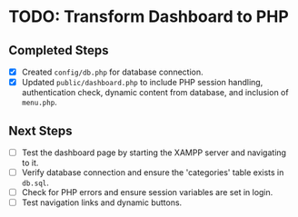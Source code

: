 # TODO: Transform Dashboard to PHP

## Completed Steps
- [x] Created `config/db.php` for database connection.
- [x] Updated `public/dashboard.php` to include PHP session handling, authentication check, dynamic content from database, and inclusion of `menu.php`.

## Next Steps
- [ ] Test the dashboard page by starting the XAMPP server and navigating to it.
- [ ] Verify database connection and ensure the 'categories' table exists in `db.sql`.
- [ ] Check for PHP errors and ensure session variables are set in login.
- [ ] Test navigation links and dynamic buttons.
